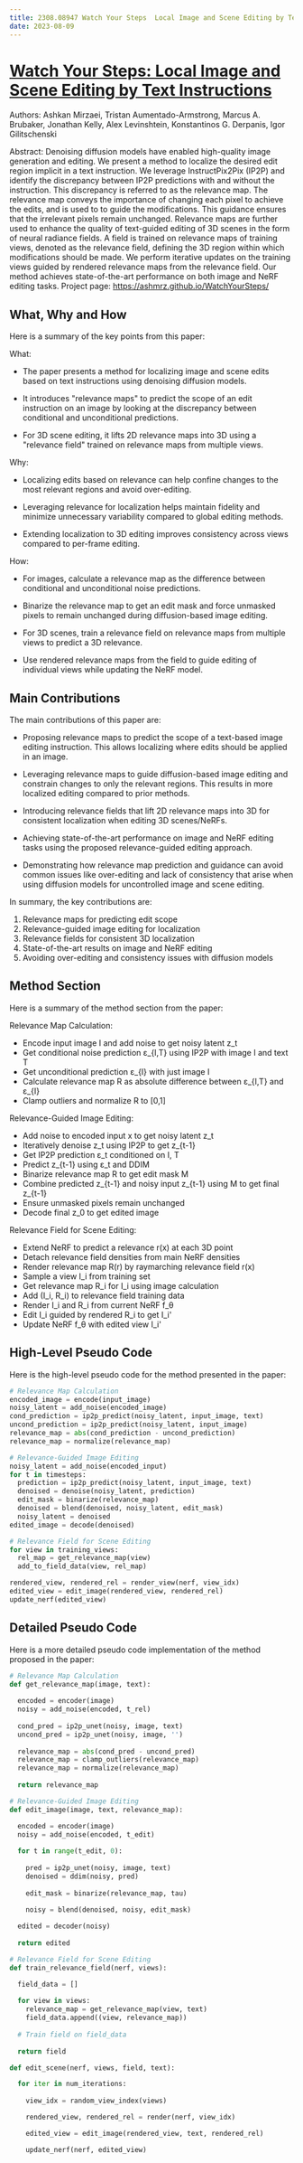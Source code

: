 ```yaml
---
title: 2308.08947 Watch Your Steps  Local Image and Scene Editing by Text Instructions
date: 2023-08-09
---
```


# [Watch Your Steps: Local Image and Scene Editing by Text Instructions](https://arxiv.org/abs/2308.08947)

Authors: Ashkan Mirzaei, Tristan Aumentado-Armstrong, Marcus A. Brubaker, Jonathan Kelly, Alex Levinshtein, Konstantinos G. Derpanis, Igor Gilitschenski

Abstract: Denoising diffusion models have enabled high-quality image generation and
editing. We present a method to localize the desired edit region implicit in a
text instruction. We leverage InstructPix2Pix (IP2P) and identify the
discrepancy between IP2P predictions with and without the instruction. This
discrepancy is referred to as the relevance map. The relevance map conveys the
importance of changing each pixel to achieve the edits, and is used to to guide
the modifications. This guidance ensures that the irrelevant pixels remain
unchanged. Relevance maps are further used to enhance the quality of
text-guided editing of 3D scenes in the form of neural radiance fields. A field
is trained on relevance maps of training views, denoted as the relevance field,
defining the 3D region within which modifications should be made. We perform
iterative updates on the training views guided by rendered relevance maps from
the relevance field. Our method achieves state-of-the-art performance on both
image and NeRF editing tasks. Project page:
https://ashmrz.github.io/WatchYourSteps/

## What, Why and How

 Here is a summary of the key points from this paper:

What:
- The paper presents a method for localizing image and scene edits based on text instructions using denoising diffusion models. 

- It introduces "relevance maps" to predict the scope of an edit instruction on an image by looking at the discrepancy between conditional and unconditional predictions.

- For 3D scene editing, it lifts 2D relevance maps into 3D using a "relevance field" trained on relevance maps from multiple views.

Why:  
- Localizing edits based on relevance can help confine changes to the most relevant regions and avoid over-editing.

- Leveraging relevance for localization helps maintain fidelity and minimize unnecessary variability compared to global editing methods.

- Extending localization to 3D editing improves consistency across views compared to per-frame editing.

How:
- For images, calculate a relevance map as the difference between conditional and unconditional noise predictions. 

- Binarize the relevance map to get an edit mask and force unmasked pixels to remain unchanged during diffusion-based image editing.

- For 3D scenes, train a relevance field on relevance maps from multiple views to predict a 3D relevance.

- Use rendered relevance maps from the field to guide editing of individual views while updating the NeRF model.

## Main Contributions

 The main contributions of this paper are:

- Proposing relevance maps to predict the scope of a text-based image editing instruction. This allows localizing where edits should be applied in an image.

- Leveraging relevance maps to guide diffusion-based image editing and constrain changes to only the relevant regions. This results in more localized editing compared to prior methods.

- Introducing relevance fields that lift 2D relevance maps into 3D for consistent localization when editing 3D scenes/NeRFs. 

- Achieving state-of-the-art performance on image and NeRF editing tasks using the proposed relevance-guided editing approach.

- Demonstrating how relevance map prediction and guidance can avoid common issues like over-editing and lack of consistency that arise when using diffusion models for uncontrolled image and scene editing.

In summary, the key contributions are:

1. Relevance maps for predicting edit scope
2. Relevance-guided image editing for localization 
3. Relevance fields for consistent 3D localization
4. State-of-the-art results on image and NeRF editing
5. Avoiding over-editing and consistency issues with diffusion models

## Method Section

 Here is a summary of the method section from the paper:

Relevance Map Calculation:
- Encode input image I and add noise to get noisy latent z_t
- Get conditional noise prediction ε_{I,T} using IP2P with image I and text T  
- Get unconditional prediction ε_{I} with just image I
- Calculate relevance map R as absolute difference between ε_{I,T} and ε_{I}
- Clamp outliers and normalize R to [0,1]

Relevance-Guided Image Editing:
- Add noise to encoded input x to get noisy latent z_t
- Iteratively denoise z_t using IP2P to get z_{t-1}
- Get IP2P prediction ε_t conditioned on I, T
- Predict z_{t-1} using ε_t and DDIM
- Binarize relevance map R to get edit mask M
- Combine predicted z_{t-1} and noisy input z_{t-1} using M to get final z_{t-1} 
- Ensure unmasked pixels remain unchanged
- Decode final z_0 to get edited image

Relevance Field for Scene Editing:
- Extend NeRF to predict a relevance r(x) at each 3D point
- Detach relevance field densities from main NeRF densities
- Render relevance map R(r) by raymarching relevance field r(x)
- Sample a view I_i from training set
- Get relevance map R_i for I_i using image calculation
- Add (I_i, R_i) to relevance field training data
- Render I_i and R_i from current NeRF f_θ
- Edit I_i guided by rendered R_i to get I_i'
- Update NeRF f_θ with edited view I_i'

## High-Level Pseudo Code

 Here is the high-level pseudo code for the method presented in the paper:

```python
# Relevance Map Calculation
encoded_image = encode(input_image) 
noisy_latent = add_noise(encoded_image)
cond_prediction = ip2p_predict(noisy_latent, input_image, text)
uncond_prediction = ip2p_predict(noisy_latent, input_image)
relevance_map = abs(cond_prediction - uncond_prediction)
relevance_map = normalize(relevance_map)

# Relevance-Guided Image Editing
noisy_latent = add_noise(encoded_input)
for t in timesteps:
  prediction = ip2p_predict(noisy_latent, input_image, text)
  denoised = denoise(noisy_latent, prediction) 
  edit_mask = binarize(relevance_map)
  denoised = blend(denoised, noisy_latent, edit_mask)
  noisy_latent = denoised
edited_image = decode(denoised)

# Relevance Field for Scene Editing
for view in training_views:
  rel_map = get_relevance_map(view)
  add_to_field_data(view, rel_map)

rendered_view, rendered_rel = render_view(nerf, view_idx)
edited_view = edit_image(rendered_view, rendered_rel) 
update_nerf(edited_view)
```

## Detailed Pseudo Code

 Here is a more detailed pseudo code implementation of the method proposed in the paper:

```python
# Relevance Map Calculation
def get_relevance_map(image, text):
  
  encoded = encoder(image)
  noisy = add_noise(encoded, t_rel)
  
  cond_pred = ip2p_unet(noisy, image, text)
  uncond_pred = ip2p_unet(noisy, image, '')
  
  relevance_map = abs(cond_pred - uncond_pred)
  relevance_map = clamp_outliers(relevance_map) 
  relevance_map = normalize(relevance_map)
  
  return relevance_map

# Relevance-Guided Image Editing  
def edit_image(image, text, relevance_map):

  encoded = encoder(image)
  noisy = add_noise(encoded, t_edit)
  
  for t in range(t_edit, 0):
    
    pred = ip2p_unet(noisy, image, text)
    denoised = ddim(noisy, pred)
    
    edit_mask = binarize(relevance_map, tau)
    
    noisy = blend(denoised, noisy, edit_mask) 

  edited = decoder(noisy)
  
  return edited

# Relevance Field for Scene Editing
def train_relevance_field(nerf, views):

  field_data = []
  
  for view in views:
    relevance_map = get_relevance_map(view, text)
    field_data.append((view, relevance_map))
  
  # Train field on field_data
  
  return field

def edit_scene(nerf, views, field, text):

  for iter in num_iterations: 
    
    view_idx = random_view_index(views)

    rendered_view, rendered_rel = render(nerf, view_idx)

    edited_view = edit_image(rendered_view, text, rendered_rel)

    update_nerf(nerf, edited_view)

```